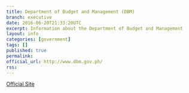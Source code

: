 ```yaml
---
title: Department of Budget and Management (DBM)
branch: executive
date: 2016-06-20T21:33:20UTC
excerpt: Information about the Department of Budget and Management
layout: info
categories: [government]
tags: []
published: true
permalink: 
official_url: http://www.dbm.gov.ph/
rss:
---
```


[Official Site](page.official_url)

